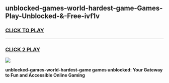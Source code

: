 
## unblocked-games-world-hardest-game-Games-Play-Unblocked-&-Free-ivf1v
<h3>
<a href="https://premium76.site?title=unblocked-games-world-hardest-game&ref=24A">CLICK TO PLAY</a></h3>
<hr>

<h3>
<a href="https://premium76.site?title=unblocked-games-world-hardest-game&ref=24A">CLICK 2 PLAY</a>
  
</h3>

<a href="https://premium76.site?title=unblocked-games-world-hardest-game&ref=24A"><img src="https://clearcache.store/games.png"></a>


**unblocked-games-world-hardest-game games unblocked: Your Gateway to Fun and Accessible Online Gaming**
